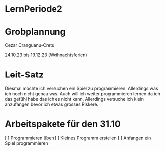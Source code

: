 # LernPeriode2

# Grobplannung 

Cezar Cranguanu-Cretu

24.10.23 bis 19.12.23 (Weihnachtsferien) 

# Leit-Satz 

Diesmal möchte ich versuchen ein Spiel zu programmieren. Allerdings was ich noch nicht genau was. Auch will ich weiter programmieren lernen da ich das gefühl habe das ich es nicht kann. Allerdings versuche ich klein anzufangen bevor ich etwas grosses Riskere. 

# Arbeitspakete für den 31.10 

[ ] Programmieren üben 
[ ] Kleines Programm erstellen
[ ] Anfangen ein Spiel programmieren 
